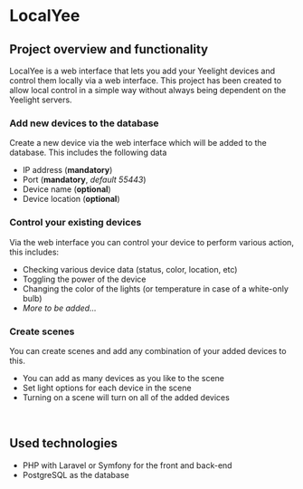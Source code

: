 # LocalYee

## Project overview and functionality
LocalYee is a web interface that lets you add your Yeelight devices and control them locally via a web interface. This project has been created to allow local control in a simple way without always being dependent on the Yeelight servers. 

### Add new devices to the database
Create a new device via the web interface which will be added to the database. This includes the following data
 - IP address (**mandatory**)
 - Port (**mandatory**, *default 55443*)
 - Device name (**optional**)
 - Device location (**optional**)

### Control your existing devices
Via the web interface you can control your device to perform various action, this includes:
- Checking various device data (status, color, location, etc)
- Toggling the power of the device
- Changing the color of the lights (or temperature in case of a white-only bulb)
- *More to be added...*

### Create scenes
You can create scenes and add any combination of your added devices to this.
- You can add as many devices as you like to the scene
- Set light options for each device in the scene
- Turning on a scene will turn on all of the added devices

&nbsp;

## Used technologies
- PHP with Laravel or Symfony for the front and back-end
- PostgreSQL as the database
